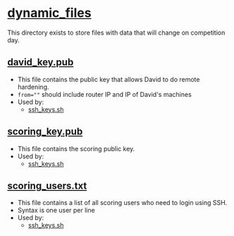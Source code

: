 # [dynamic_files](.)
This directory exists to store files with data that will change on competition day.

## [david_key.pub](./david_key.pub)
- This file contains the public key that allows David to do remote hardening.
- `from=""` should include router IP and IP of David's machines
- Used by:
  - [ssh_keys.sh](../scripts/ssh_keys.sh)
## [scoring_key.pub](./scoring_key.pub)
- This file contains the scoring public key.
- Used by:
  - [ssh_keys.sh](../scripts/ssh_keys.sh)
## [scoring_users.txt](./scoring_users.txt)
- This file contains a list of all scoring users who need to login using SSH.
- Syntax is one user per line
- Used by:
  - [ssh_keys.sh](../scripts/ssh_keys.sh)
